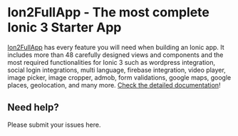 # Ion2FullApp - The most complete Ionic 3 Starter App
[Ion2FullApp](https://ionicthemes.com/product/ion2fullapp-full-ionic2-app-template-elite-version) has every feature you will need when building an Ionic app. It includes more than 48 carefully designed views and components and the most required functionalities for Ionic 3 such as wordpress integration, social login integrations, multi language, firebase integration, video player, image picker, image cropper, admob, form validations, google maps, google places, geolocation, and many more. [Check the detailed documentation](https://docs.google.com/document/d/1GH4XG-utYhwuebHaY5fn9ra3qEs2wvTMUBKSz-0e2Ok)!

## Need help?
Please submit your issues here.

